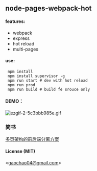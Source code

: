 ## node-pages-webpack-hot

#### features:

* webpack
* express
* hot reload
* multi-pages

#### use:

```
 npm install
 npm install supervisor -g
 npm run start # dev with hot reload
 npm run prod
 npm run build # build fe srouce only
```

#### DEMO：
![ezgif-2-5c3bbb985e.gif](http://upload-images.jianshu.io/upload_images/4780891-363b0057bf604e56.gif?imageMogr2/auto-orient/strip)

### 简书
[多页架构的前后端分离方案](http://www.jianshu.com/p/1a452981f510)

#### License (MIT)
<[gaochao04@gmail.com](mailto:gaochao04@gmail.com)>

